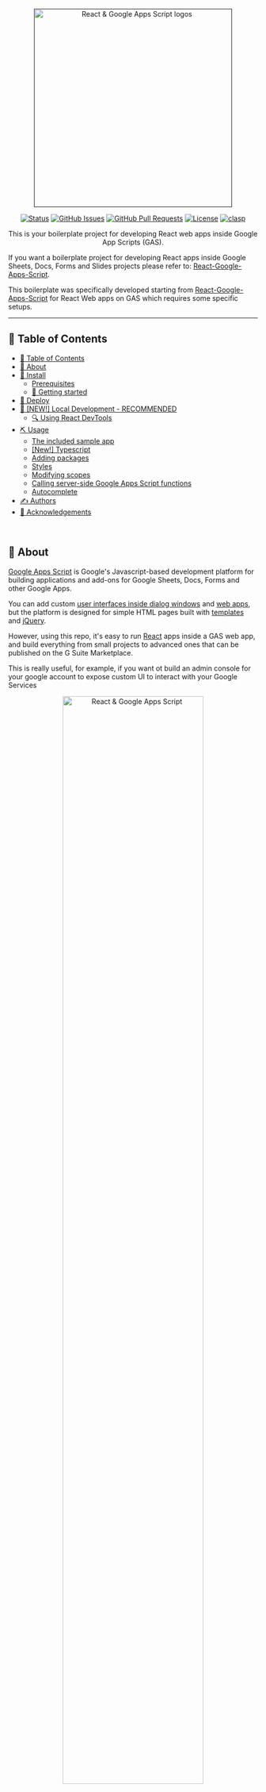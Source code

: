 <p align="center">
  <a href="" rel="noopener">
 <img width="400" src="https://i.imgur.com/83Y7bWN.png" alt="React & Google Apps Script logos"></a>
</p>

<div align="center">

[![Status](https://img.shields.io/badge/status-active-success.svg?color=46963a&style=flat-square)]()
[![GitHub Issues](https://img.shields.io/github/issues/enuchi/React-Google-Apps-Script.svg?color=lightblue&style=flat-square)](https://github.com/delco97/React-GAS-Web-Template/issues)
[![GitHub Pull Requests](https://img.shields.io/github/issues-pr/enuchi/React-Google-Apps-Script.svg?color=blue&style=flat-square)](https://github.com/delco97/React-GAS-Web-Template/pulls)
[![License](https://img.shields.io/github/license/enuchi/React-Google-Apps-Script?color=pink&style=flat-square)](/LICENSE)
[![clasp](https://img.shields.io/badge/built%20with-clasp-4285f4.svg)](https://github.com/google/clasp)

</div>

<p align="center"> This is your boilerplate project for developing React web apps inside Google App Scripts (GAS).

If you want a boilerplate project for developing React apps inside Google Sheets, Docs, Forms and Slides projects please refer to: [React-Google-Apps-Script](https://github.com/enuchi/React-Google-Apps-Script).

This boilerplate was specifically developed starting from [React-Google-Apps-Script](https://github.com/enuchi/React-Google-Apps-Script) for React Web apps on GAS which requires some specific setups.


---

## 📝 Table of Contents

- [📝 Table of Contents](#-table-of-contents)
- [🔎 About <a name = "about"></a>](#-about-)
- [🚜 Install <a name = "install"></a>](#-install-)
  - [Prerequisites <a name = "prerequisites"></a>](#prerequisites-)
  - [🏁 Getting started <a name = "getting-started"></a>](#-getting-started-)
- [🚀 Deploy <a name = "deploy"></a>](#-deploy-)
- [🎈 [NEW!] Local Development - RECOMMENDED <a name="local-development"></a>](#-new-local-development---recommended-)
  - [🔍 Using React DevTools <a name="dev-tools"></a>](#-using-react-devtools-)
- [⛏️ Usage <a name = "Usage"></a>](#️-usage-)
  - [The included sample app](#the-included-sample-app)
  - [[New!] Typescript](#new-typescript)
  - [Adding packages](#adding-packages)
  - [Styles](#styles)
  - [Modifying scopes](#modifying-scopes)
  - [Calling server-side Google Apps Script functions](#calling-server-side-google-apps-script-functions)
  - [Autocomplete](#autocomplete)
- [✍️ Authors <a name = "authors"></a>](#️-authors-)
- [🎉 Acknowledgements <a name = "acknowledgement"></a>](#-acknowledgements-)

<br/>

## 🔎 About <a name = "about"></a>

[Google Apps Script](https://developers.google.com/apps-script/overview) is Google's Javascript-based development platform for building applications and add-ons for Google Sheets, Docs, Forms and other Google Apps.

You can add custom [user interfaces inside dialog windows](https://developers.google.com/apps-script/guides/html) and [web apps](https://developers.google.com/apps-script/guides/web), but the platform is designed for simple HTML pages built with [templates](https://developers.google.com/apps-script/guides/html/templates) and [jQuery](https://developers.google.com/apps-script/guides/html/best-practices#take_advantage_of_jquery).

However, using this repo, it's easy to run [React](https://reactjs.org/) apps inside a GAS web app, and build everything from small projects to advanced ones that can be published on the G Suite Marketplace.

This is really useful, for example, if you want ot build an admin console for your google account to expose custom UI to interact with your Google Services

<p align="center">
 <img width="75%" src="./img/preview.png" alt="React & Google Apps Script">
</p>

This repo is a boilerplate project that uses React and the same development tools that you use for building traditional websites, all inside Google Apps Script projects.

See below how to get started!

<br/>

## 🚜 Install <a name = "install"></a>

These instructions will get you set up with a copy of the React project code on your local machine. It will also get you logged in to `clasp` so you can manage script projects from the command line.

See [deploy](#deploy) for notes on how to deploy the project and see it live in a Google Spreadsheet.

### Prerequisites <a name = "prerequisites"></a>

- Make sure you're running at least [Node.js](https://nodejs.org/en/download/) v10 and `npm` v6.

- You'll need to enable the Google Apps Script API. You can do that by visiting [script.google.com/home/usersettings](https://script.google.com/home/usersettings).

- To use live reload while developing, you'll need to serve your files locally using HTTPS. See [local development](#local-development) below for how to set up your local environment.

### 🏁 Getting started <a name = "getting-started"></a>

**1.** First, let's clone the repo and install the dependencies.

```bash
git clone https://github.com/delco97/React-GAS-Web-Template.git
cd React-GAS-Web-Template
npm install
```

<img width="100%" src="./img/cloneinstall
.gif">

**2.** Next, we'll need to log in to [clasp](https://github.com/google/clasp), which lets us manage our Google Apps Script projects locally.

```bash
npm run login
```

<img width="100%" src="https://i.imgur.com/zKCgkMl.gif">


**3.** Go to your google drive account and create an app script project. By default it will be created in your root folder.

<img width="100%" src="./img/createappscript.gif">


Alternatively, you can use an existing Google App scrip project instead of creating a new one. **Important**: take in mind that content of the app script will be replace with the code produce by this boilerplate.

<details>
  <summary>See instructions here for using an existing app script project to deploy your app.</summary>

You will need to update the `.clasp.json` file in the root of this project with the following three key/value pairs:

```json
{
  "scriptId": "1PY037hPcy................................................",
  "rootDir": "./dist"
}
```

- `scriptId`: Your existing script project's `scriptId`. You can find it by opening your app script and selecting **Project settings**.

- `rootDir`: This should always be `"./dist"`, i.e. the local build folder that is used to store project files.

</details>

Next, let's deploy the app so we can see it live as a Google Web App.

<br/>

## 🚀 Deploy <a name = "deploy"></a>

Run the deploy command. You may be prompted to update your manifest file. Type 'yes'.

```bash
npm run deploy
```

The deploy command will build all necessary files using production settings, including all server code (Google Apps Script code), client code (React bundle), and config files. All bundled files will be outputted to the `dist/` folder, then pushed to the Google Apps Script project.

Now open the Google App Script project. You can also run `npm run open`. **Make sure to refresh the page if you already had it open**. Now you should see the code deployed on your GAS Web app

Run the `doGet` function in order to trigger the script to ask you the required permissions and allow them. **It's required only on your first deploy, or every time yor app need to access new google services.**


You are already set to start your development using npm run deploy each time you make some local updates. But this is a slow process. Take a look to the next section for a faster development setup (a lot faster!).


<img width="100%" src="./img/deploy.gif">

<br/>

## 🎈 [NEW!] Local Development - RECOMMENDED <a name="local-development"></a>

We can develop our client-side React apps locally, and see our changes live.

<img width="100%" src="./img/localdev.gif">

There are two steps to getting started: installing a certificate (first time only), and running the start command.

1. Generating a certificate for local development <a name = "generatingcerts"></a>

   Install the mkcert package:

   ```bash
   # mac:
   brew install mkcert

   # windows:
   choco install mkcert
   ```

   [More install options here.](https://github.com/FiloSottile/mkcert#installation)

   Then run the mkcert install script:

   ```bash
   mkcert -install
   ```

   Create the certs in your repo:

   ```
   npm run setup:https
   ```

2. Now you're ready to start:
   ```bash
   npm run start
   ```

The start command will create and deploy a development build, and serve your local files.

After running the start command, navigate to web app and open the verify deployment link to view the current code running. It should now be serving your local files. When you make and save changes to your React app, your app will reload instantly, and have access to any server-side functions!

When you ar done just stop the execution in your terminal (CTRL + C). You will se an error on the web page because you are not providing your local files to the app script. Just type npm run start to keep going with the development or just run npm run deploy to reset your setup to no-local development.

<br/>

### 🔍 Using React DevTools <a name="dev-tools"></a>

React DevTools is a tool that lets you inspect the React component hierarchies during development.

<details>
  <summary>Instructions for installing React DevTools</summary>

<br/>

You will need to use the "standalone" version of React DevTools since our React App is running in an iframe ([more details here](https://github.com/facebook/react/tree/master/packages/react-devtools#usage-with-react-dom)).

1. In your repo install the React DevTools package as a dev dependency:

   ```bash
   npm install -D react-devtools
   ```

2. In a new terminal window run `npx react-devtools` to launch the DevTools standalone app.

3. Add `<script src="http://localhost:8097"></script>` to the top of your `<head>` in your React app, e.g. in the [index.html](https://github.com/delco97/React-GAS-Web-Template/blob/e73e51e56e99903885ef8dd5525986f99038d8bf/src/client/dialog-demo-bootstrap/index.html) file in the sample Bootstrap app.

4. Deploy your app (`npm run deploy:dev`) and you should see DevTools tool running and displaying your app hierarchy.

   <img width="100%" src="https://user-images.githubusercontent.com/31550519/110273600-ee9eae80-7f9a-11eb-9796-31353b47dfa8.gif">

5. Don't forget to remove the `<script>` tag before deploying to production.

</details>

<br/>

## ⛏️ Usage <a name = "Usage"></a>

### The included sample app

The included sample app allows to sum two number through a simple HTML page, built with React and the popular bootstrap library (in this case, it uses [`react-bootstrap`](https://react-bootstrap.github.io/)). This simple app demonstrates how a React app can interact with Google Apps Script functions. The example also contains a page built with typescript (see below)

### [New!] Typescript

This project now supports typescript!

To use, simply use a typescript extension in either the client code (.ts/.tsx) or the server code (.ts), and your typescript file will compile to the proper format.

Note that it is okay to have a mix of javascript and typescript, as seen in the Bootstrap demo.

To use typescript in server code, just change the file extension to .ts. The server-side code already utilizes type definitions for Google Apps Script APIs.

A basic typescript configuration is used here, because after code is transpiled from typescript to javascript it is once again transpiled to code that is compatible with Google Apps Script. However, if you want more control over your setup you can modify the included [tsconfig.json file](./tsconfig.json).

### Adding packages

You can add packages to your client-side React app.

For instance, install `react-transition-group` from npm:

```bash
npm install react-transition-group
```

Important: Since Google Apps Scripts projects don't let you easily reference external files, this project will bundle an entire app into one HTML file. This can result in large files if you are importing large packages. To help split up the files, you can grab a CDN url for your package and declare it in the [webpack file, here](./webpack.config.js#L157). If set up properly, this will add a script tag that will load packages from a CDN, reducing your bundle size.

### Styles

By default this project supports global CSS stylesheets. Make sure to import your stylesheet in your entrypoint file [index.js](./src/client/demo-bootstrap/index.js):

```javascript
import './styles.css';
```

Many external component libraries require a css stylesheet in order to work properly. You can import stylesheets in the HTML template, [as shown here with the Bootstrap stylesheet](./src/client/dialog-demo-bootstrap/index.html).

The webpack.config.js file can also be modified to support scss and other style libraries.

### Modifying scopes

The included app only requires access to loading windows. If you make changes to the app's requirements, for instance, if you modify this project to work with Google Forms or Docs, make sure to edit the oauthScopes in the [appscript.json file](./appsscript.json).

See https://developers.google.com/apps-script/manifest for information on the `appsscript.json` structure.

### Calling server-side Google Apps Script functions

This project uses the [gas-client](https://github.com/enuchi/gas-client) package to more easily call server-side functions using promises.

```js
// Google's documentation wants you to do this. Boo.
google.script.run
  .withSuccessHandler(response => doSomething(response))
  .withFailureHandler(err => handleError(err))
  .addSheet(sheetTitle);

// Poof! With a little magic we can now do this:
import Server from 'gas-client';
const { serverFunctions } = new Server();

// We now have access to all our server functions, which return promises!
serverFunctions
  .addSheet(sheetTitle)
  .then(response => doSomething(response))
  .catch(err => handleError(err));

// Or we can equally use async/await style:
async () => {
  try {
    const response = await serverFunctions.addSheet(sheetTitle);
    doSomething(response);
  } catch (err) {
    handleError(err);
  }
};
```

In development, `gas-client` will interact with [the custom Webpack Dev Server package](https://github.com/enuchi/Google-Apps-Script-Webpack-Dev-Server) which allows us to run our app within the dialog window and still interact with Google Apps Script functions.

### Autocomplete

This project includes support for autocompletion and complete type definitions for Google Apps Script methods.

![autocomplete support](https://i.imgur.com/E7FLeTX.gif 'autocomplete')

All available methods from the Google Apps Script API are shown with full definitions and links to the official documentation, plus information on argument, return type and sample code.

<br/>

## ✍️ Authors <a name = "authors"></a>

- [@enuchi](https://github.com/delco97) - Creator and maintainer

See the list of [contributors](https://github.com/delco97/React-GAS-Web-Template/contributors) who participated in this project.

<br/>

## 🎉 Acknowledgements <a name = "acknowledgement"></a>

Part of this project has been adapted from [React-Google-Apps-Script](https://github.com/enuchi/React-Google-Apps-Script), a great starter project for React based app for Google Sheets, Google docs, etc ([license here](https://github.com/enuchi/React-Google-Apps-Script/blob/master/LICENSE)).
